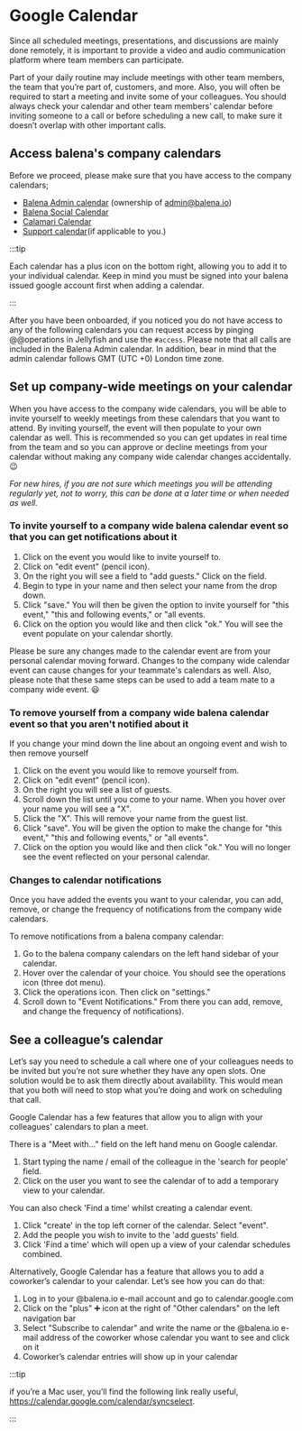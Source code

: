 # Google Calendar

Since all scheduled meetings, presentations, and discussions are mainly done remotely, it is important to provide a video and audio communication platform where team members can participate. 

Part of your daily routine may include meetings with other team members, the team that you’re part of, customers, and more. Also, you will often be required to start a meeting and invite some of your colleagues. You should always check your calendar and other team members’ calendar before inviting someone to a call or before scheduling a new call, to make sure it doesn’t overlap with other important calls. 

## Access balena's company calendars

Before we proceed, please make sure that you have access to the company calendars; 
  - [Balena Admin calendar](https://calendar.google.com/calendar/embed?src=admin%40balena.io&ctz=Europe%2FAthens) (ownership of admin@balena.io) 
  - [Balena Social Calendar](https://calendar.google.com/calendar/embed?src=balena.io_alenh700u1kual2pk9j5n4ujdk%40group.calendar.google.com&ctz=Europe%2FAthens) 
  - [Calamari Calendar](https://calendar.google.com/calendar/embed?src=resin.io_6hoecbna6i1e75mft25tqop1uo%40group.calendar.google.com&ctz=Europe%2FAthens) 
  - [Support calendar](https://calendar.google.com/calendar/embed?src=resin.io_2klk2f26ivo04qq5ktlkva1neg%40group.calendar.google.com&ctz=Europe%2FAthens)(if applicable to you.) 

:::tip 

Each calendar has a plus icon on the bottom right, allowing you to add it to your individual calendar. Keep in mind you must be signed into your balena issued google account first when adding a calendar.

:::

After you have been onboarded, if you noticed you do not have access to any of the following calendars you can request access by pinging @@operations in Jellyfish and use the `#access`. Please note that all calls are included in the Balena Admin calendar. In addition, bear in mind that the admin calendar follows GMT (UTC +0) London time zone.

## Set up company-wide meetings on your calendar

When you have access to the company wide calendars, you will be able to invite yourself to weekly meetings from these calendars that you want to attend. By inviting yourself, the event will then populate to your own calendar as well. This is recommended so you can get updates in real time from the team and so you can approve or decline meetings from your calendar without making any company wide calendar changes accidentally. 😉 

_For new hires, if you are not sure which meetings you will be attending regularly yet, not to worry, this can be done at a later time or when needed as well._

### To invite yourself to a company wide balena calendar event so that you can get notifications about it ###

1. Click on the event you would like to invite yourself to. 
2. Click on "edit event" (pencil icon).
3. On the right you will see a field to "add guests." Click on the field.
4. Begin to type in your name and then select your name from the drop down. 
5. Click "save." You will then be given the option to invite yourself for "this event," "this and following events," or "all events. 
6. Click on the option you would like and then click "ok." You will see the event populate on your calendar shortly.

Please be sure any changes made to the calendar event are from your personal calendar moving forward. Changes to the company wide calendar event can cause changes for your teammate's calendars as well. Also, please note that these same steps can be used to add a team mate to a company wide event. 😃

### To remove yourself from a company wide balena calendar event so that you aren't notified about it ###

If you change your mind down the line about an ongoing event and wish to then remove yourself

1. Click on the event you would like to remove yourself from. 
2. Click on "edit event" (pencil icon).
3. On the right you will see a list of guests. 
4. Scroll down the list until you come to your name. When you hover over your name you will see a "X". 
5. Click the "X". This will remove your name from the guest list. 
6. Click "save". You will  be given the option to make the change for "this event," "this and following events," or "all events". 
7. Click on the option you would like and then click "ok." You will no longer see the event reflected on your personal calendar.

### Changes to calendar notifications  ###

Once you have added the events you want to your calendar, you can add, remove, or change the frequency of notifications from the company wide calendars.

  To remove notifications from a balena company calendar:
  1. Go to the balena company calendars on the left hand sidebar of your calendar.
  2. Hover over the calendar of your choice. You should see the operations icon (three dot menu).
  3. Click the operations icon. Then click on "settings."
  4. Scroll down to "Event Notifications." From there you can add, remove, and change the frequency of notifications).

## See a colleague’s calendar
Let’s say you need to schedule a call where one of your colleagues needs to be invited but you’re not sure whether they have any open slots. One solution would be to ask them directly about availability. This would mean that you both will need to stop what you’re doing and work on scheduling that call.

Google Calendar has a few features that allow you to align with your colleagues' calendars to plan a meet.

There is a "Meet with..." field on the left hand menu on Google calendar. 

1. Start typing the name / email of the colleague in the 'search for people' field. 
2. Click on the user you want to see the calendar of to add a temporary view to your calendar.

You can also check 'Find a time' whilst creating a calendar event.

1. Click "create' in the top left corner of the calendar. Select "event". 
2. Add the people you wish to invite to the 'add guests' field.
3. Click 'Find a time' which will open up a view of your calendar schedules combined.

Alternatively, Google Calendar has a feature that allows you to add a coworker’s calendar to your calendar. Let’s see how you can do that:

1. Log in to your @balena.io e-mail account and go to calendar.google.com
2. Click on the "plus" ➕  icon at the right of "Other calendars" on the left navigation bar
3. Select "Subscribe to calendar" and write the name or the @balena.io e-mail address of the coworker whose calendar you want to see and click on it
4. Coworker’s calendar entries will show up in your calendar

:::tip 

if you’re a Mac user, you’ll find the following link really useful, https://calendar.google.com/calendar/syncselect.

:::

